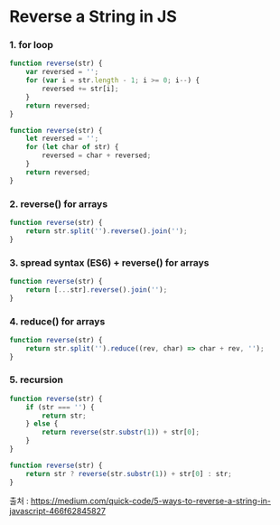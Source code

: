 # Reverse a String in JS

### 1. for loop

```js
function reverse(str) {
    var reversed = '';
    for (var i = str.length - 1; i >= 0; i--) {
        reversed += str[i];
    }
    return reversed;
}
```

```js
function reverse(str) {
    let reversed = '';
    for (let char of str) {
        reversed = char + reversed;
    }
    return reversed;
}
```



### 2. reverse() for arrays

```js
function reverse(str) {
    return str.split('').reverse().join('');
}
```



### 3. spread syntax (ES6) + reverse() for arrays

```js
function reverse(str) {
    return [...str].reverse().join('');
}
```



### 4. reduce() for arrays

```js
function reverse(str) {
    return str.split('').reduce((rev, char) => char + rev, '');
}
```



### 5. recursion

```js
function reverse(str) {
    if (str === '') {
        return str;
    } else {
        return reverse(str.substr(1)) + str[0];
    }
}
```

```js
function reverse(str) {
    return str ? reverse(str.substr(1)) + str[0] : str;
}
```





출처 : https://medium.com/quick-code/5-ways-to-reverse-a-string-in-javascript-466f62845827